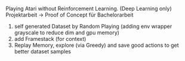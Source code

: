 Playing Atari without Reinforcement Learning. (Deep Learning only) <br>
Projektarbeit -> Proof of Concept für Bachelorarbeit
1. self generated Dataset by Random Playing (adding env wrapper grayscale to reduce dim and gpu memory)
2. add Framestack (for context)
3. Replay Memory, explore (via Greedy) and save good actions to get better dataset samples
